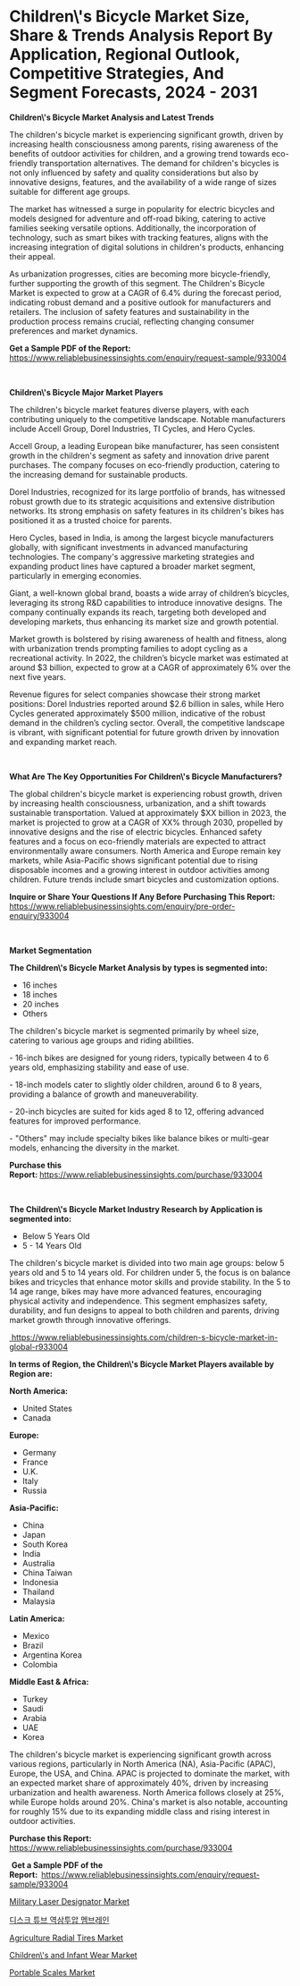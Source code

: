 <p><h1>Children\'s Bicycle Market Size, Share & Trends Analysis Report By Application, Regional Outlook, Competitive Strategies, And Segment Forecasts, 2024 - 2031</h1></p><p><strong>Children\'s Bicycle Market Analysis and Latest Trends</strong></p>
<p><p>The children's bicycle market is experiencing significant growth, driven by increasing health consciousness among parents, rising awareness of the benefits of outdoor activities for children, and a growing trend towards eco-friendly transportation alternatives. The demand for children's bicycles is not only influenced by safety and quality considerations but also by innovative designs, features, and the availability of a wide range of sizes suitable for different age groups.</p><p>The market has witnessed a surge in popularity for electric bicycles and models designed for adventure and off-road biking, catering to active families seeking versatile options. Additionally, the incorporation of technology, such as smart bikes with tracking features, aligns with the increasing integration of digital solutions in children's products, enhancing their appeal. </p><p>As urbanization progresses, cities are becoming more bicycle-friendly, further supporting the growth of this segment. The Children's Bicycle Market is expected to grow at a CAGR of 6.4% during the forecast period, indicating robust demand and a positive outlook for manufacturers and retailers. The inclusion of safety features and sustainability in the production process remains crucial, reflecting changing consumer preferences and market dynamics.</p></p>
<p><strong>Get a Sample PDF of the Report:&nbsp;</strong> <a href="https://www.reliablebusinessinsights.com/enquiry/request-sample/933004">https://www.reliablebusinessinsights.com/enquiry/request-sample/933004</a></p>
<p>&nbsp;</p>
<p><strong>Children\'s Bicycle Major Market Players</strong></p>
<p><p>The children's bicycle market features diverse players, with each contributing uniquely to the competitive landscape. Notable manufacturers include Accell Group, Dorel Industries, TI Cycles, and Hero Cycles. </p><p>Accell Group, a leading European bike manufacturer, has seen consistent growth in the children's segment as safety and innovation drive parent purchases. The company focuses on eco-friendly production, catering to the increasing demand for sustainable products. </p><p>Dorel Industries, recognized for its large portfolio of brands, has witnessed robust growth due to its strategic acquisitions and extensive distribution networks. Its strong emphasis on safety features in its children's bikes has positioned it as a trusted choice for parents.</p><p>Hero Cycles, based in India, is among the largest bicycle manufacturers globally, with significant investments in advanced manufacturing technologies. The company's aggressive marketing strategies and expanding product lines have captured a broader market segment, particularly in emerging economies. </p><p>Giant, a well-known global brand, boasts a wide array of children’s bicycles, leveraging its strong R&D capabilities to introduce innovative designs. The company continually expands its reach, targeting both developed and developing markets, thus enhancing its market size and growth potential.</p><p>Market growth is bolstered by rising awareness of health and fitness, along with urbanization trends prompting families to adopt cycling as a recreational activity. In 2022, the children’s bicycle market was estimated at around $3 billion, expected to grow at a CAGR of approximately 6% over the next five years.</p><p>Revenue figures for select companies showcase their strong market positions: Dorel Industries reported around $2.6 billion in sales, while Hero Cycles generated approximately $500 million, indicative of the robust demand in the children’s cycling sector. Overall, the competitive landscape is vibrant, with significant potential for future growth driven by innovation and expanding market reach.</p></p>
<p>&nbsp;</p>
<p><strong>What Are The Key Opportunities For Children\'s Bicycle Manufacturers?</strong></p>
<p><p>The global children's bicycle market is experiencing robust growth, driven by increasing health consciousness, urbanization, and a shift towards sustainable transportation. Valued at approximately $XX billion in 2023, the market is projected to grow at a CAGR of XX% through 2030, propelled by innovative designs and the rise of electric bicycles. Enhanced safety features and a focus on eco-friendly materials are expected to attract environmentally aware consumers. North America and Europe remain key markets, while Asia-Pacific shows significant potential due to rising disposable incomes and a growing interest in outdoor activities among children. Future trends include smart bicycles and customization options.</p></p>
<p><strong>Inquire or Share Your Questions If Any Before Purchasing This Report:</strong> <a href="https://www.reliablebusinessinsights.com/enquiry/pre-order-enquiry/933004">https://www.reliablebusinessinsights.com/enquiry/pre-order-enquiry/933004</a></p>
<p>&nbsp;</p>
<p><strong>Market Segmentation</strong></p>
<p><strong>The Children\'s Bicycle Market Analysis by types is segmented into:</strong></p>
<p><ul><li>16 inches</li><li>18 inches</li><li>20 inches</li><li>Others</li></ul></p>
<p><p>The children's bicycle market is segmented primarily by wheel size, catering to various age groups and riding abilities. </p><p>- 16-inch bikes are designed for young riders, typically between 4 to 6 years old, emphasizing stability and ease of use. </p><p>- 18-inch models cater to slightly older children, around 6 to 8 years, providing a balance of growth and maneuverability. </p><p>- 20-inch bicycles are suited for kids aged 8 to 12, offering advanced features for improved performance. </p><p>- "Others" may include specialty bikes like balance bikes or multi-gear models, enhancing the diversity in the market.</p></p>
<p><strong>Purchase this Report:&nbsp;</strong><a href="https://www.reliablebusinessinsights.com/purchase/933004">https://www.reliablebusinessinsights.com/purchase/933004</a></p>
<p>&nbsp;</p>
<p><strong>The Children\'s Bicycle Market Industry Research by Application is segmented into:</strong></p>
<p><ul><li>Below 5 Years Old</li><li>5 - 14 Years Old</li></ul></p>
<p><p>The children's bicycle market is divided into two main age groups: below 5 years old and 5 to 14 years old. For children under 5, the focus is on balance bikes and tricycles that enhance motor skills and provide stability. In the 5 to 14 age range, bikes may have more advanced features, encouraging physical activity and independence. This segment emphasizes safety, durability, and fun designs to appeal to both children and parents, driving market growth through innovative offerings.</p></p>
<p><a href="https://www.reliablebusinessinsights.com/children-s-bicycle-market-in-global-r933004">&nbsp;https://www.reliablebusinessinsights.com/children-s-bicycle-market-in-global-r933004</a></p>
<p><strong>In terms of Region, the Children\'s Bicycle Market Players available by Region are:</strong></p>
<p>
    <p> <strong> North America: </strong>
        <ul>
            <li>United States</li>
            <li>Canada</li>
        </ul>
        </p> 
    <p> <strong> Europe: </strong>
        <ul>
            <li>Germany</li>
            <li>France</li>
            <li>U.K.</li>
            <li>Italy</li>
            <li>Russia</li>
        </ul>
        </p> 
    <p> <strong> Asia-Pacific: </strong>
        <ul>
            <li>China</li>
            <li>Japan</li>
            <li>South Korea</li>
            <li>India</li>
            <li>Australia</li>
            <li>China Taiwan</li>
            <li>Indonesia</li>
            <li>Thailand</li>
            <li>Malaysia</li>
        </ul>
        </p> 
    <p> <strong> Latin America: </strong>
        <ul>
            <li>Mexico</li>
            <li>Brazil</li>
            <li>Argentina Korea</li>
            <li>Colombia</li>
        </ul>
        </p> 
    <p> <strong> Middle East & Africa: </strong>
        <ul>
            <li>Turkey</li>
            <li>Saudi</li>
            <li>Arabia</li>
            <li>UAE</li>
            <li>Korea</li>
        </ul>
    </p>
    </p>
<p><p>The children's bicycle market is experiencing significant growth across various regions, particularly in North America (NA), Asia-Pacific (APAC), Europe, the USA, and China. APAC is projected to dominate the market, with an expected market share of approximately 40%, driven by increasing urbanization and health awareness. North America follows closely at 25%, while Europe holds around 20%. China's market is also notable, accounting for roughly 15% due to its expanding middle class and rising interest in outdoor activities.</p></p>
<p><strong>Purchase this Report: </strong><a href="https://www.reliablebusinessinsights.com/purchase/933004">https://www.reliablebusinessinsights.com/purchase/933004</a></p>
<p>&nbsp;<strong>Get a Sample PDF of the Report:&nbsp;&nbsp;</strong><a href="https://www.reliablebusinessinsights.com/enquiry/request-sample/933004">https://www.reliablebusinessinsights.com/enquiry/request-sample/933004</a></p>
<p><strong></strong></p>
<p><p><a href="https://medium.com/@christopher.fisher66709/the-military-laser-designator-market-prioritizes-cost-control-and-efficiency-enhancement-197e53297aaf?postPublishedType=initial">Military Laser Designator Market</a></p><p><a href="https://medium.com/@anil.parihar/%EA%B8%80%EB%A1%9C%EB%B2%8C-%EB%94%94%EC%8A%A4%ED%81%AC-%ED%8A%9C%EB%B8%8C-%EC%97%AD%EC%82%BC%ED%88%AC%EC%95%95-%EB%A7%89-%EC%8B%9C%EC%9E%A5-%EB%B6%80%EB%AC%B8-2024-2031-%EC%8B%9C%EC%9E%A5-%EC%A7%80%ED%91%9C-%EB%B0%8F-%EC%8B%9C%EC%9E%A5-%EC%A0%84%EB%9E%B5-%ED%86%B5%EC%B0%B0%EB%A0%A5-75d176f0437a">디스크 튜브 역삼투압 멤브레인</a></p><p><a href="https://issuu.com/reportprime-2/docs/agriculture-radial-tires-market-siz_b68bfe9a4ccdc0">Agriculture Radial Tires Market</a></p><p><a href="https://github.com/michaelhall412/Market-Research-Report-List-1/blob/main/childrens-and-infant-wear-market.md">Children\'s and Infant Wear Market</a></p><p><a href="https://www.linkedin.com/pulse/market-forecasting-change-global-portable-scales-dynamics-rfhpe?trackingId=sMCm%2BmsjTXOUg%2F1a%2BVfIkw%3D%3D">Portable Scales Market</a></p></p>